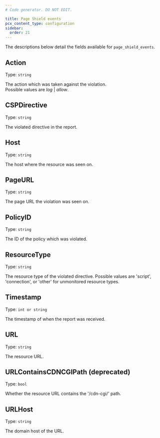 ```yaml
---
# Code generator. DO NOT EDIT.

title: Page Shield events
pcx_content_type: configuration
sidebar:
  order: 21
---
```


The descriptions below detail the fields available for `page_shield_events`.

## Action

Type: `string`

The action which was taken against the violation. <br />Possible values are <em>log</em> \| <em>allow</em>.

## CSPDirective

Type: `string`

The violated directive in the report.

## Host

Type: `string`

The host where the resource was seen on.

## PageURL

Type: `string`

The page URL the violation was seen on.

## PolicyID

Type: `string`

The ID of the policy which was violated.

## ResourceType

Type: `string`

The resource type of the violated directive. Possible values are 'script', 'connection', or 'other' for unmonitored resource types.

## Timestamp

Type: `int or string`

The timestamp of when the report was received.

## URL

Type: `string`

The resource URL.

## URLContainsCDNCGIPath (deprecated)

Type: `bool`

Whether the resource URL contains the '/cdn-cgi/' path.

## URLHost

Type: `string`

The domain host of the URL.
